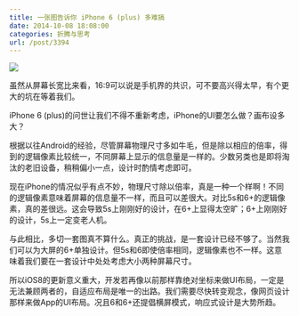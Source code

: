```yaml
---
title: 一张图告诉你 iPhone 6 (plus) 多难搞
date: 2014-10-08 18:08:00
categories: 折腾与思考
url: /post/3394
---
```


![](http://qiniu.colacdn.com/img/posts/2014-10/10-08/1.jpg)

虽然从屏幕长宽比来看，16:9可以说是手机界的共识，可不要高兴得太早，有个更大的坑在等着我们。

iPhone 6 (plus)的问世让我们不得不重新考虑，iPhone的UI要怎么做？画布设多大？

根据以往Android的经验，尽管屏幕物理尺寸多如牛毛，但是除以相应的倍率，得到的逻辑像素比较统一，不同屏幕上显示的信息量是一样的。少数另类也是即将淘汰的老旧设备，稍稍偏小一点，设计时酌情考虑即可。

现在iPhone的情况似乎有点不妙，物理尺寸除以倍率，真是一种一个样啊！不同的逻辑像素意味着屏幕的信息量不一样，而且可以差很大。对比5s和6+的逻辑像素，真的差很远。这会导致5s上刚刚好的设计，在6+上显得太空旷；6+上刚刚好的设计，5s上一定变老人机。

与此相比，多切一套图真不算什么。真正的挑战，是一套设计已经不够了。当然我们可以为大屏的6+单独设计。但5s和6即使倍率相同，逻辑像素也不一样。这意味着我们要在一套设计中处处考虑大小两种屏幕尺寸。

所以iOS8的更新意义重大，开发若再像以前那样靠绝对坐标来做UI布局，一定是无法兼顾两者的，自适应布局是唯一的出路。我们需要尽快转变观念，像网页设计那样来做App的UI布局。况且6和6+还提倡横屏模式，响应式设计是大势所趋。